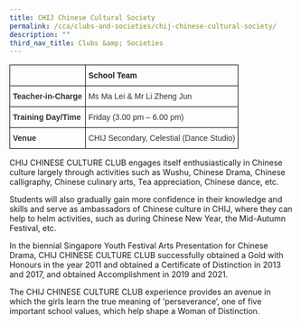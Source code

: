 ```yaml
---
title: CHIJ Chinese Cultural Society
permalink: /cca/clubs-and-societies/chij-chinese-cultural-society/
description: ""
third_nav_title: Clubs &amp; Societies
---
```

<style type="text/css">
.tg  {border-collapse:collapse;border-spacing:0;}
.tg td{border-color:black;border-style:solid;border-width:1px;font-family:Arial, sans-serif;font-size:14px;
  overflow:hidden;padding:10px 5px;word-break:normal;}
.tg th{border-color:black;border-style:solid;border-width:1px;font-family:Arial, sans-serif;font-size:14px;
  font-weight:normal;overflow:hidden;padding:10px 5px;word-break:normal;}
.tg .tg-pvk6{color:#333;text-align:left;vertical-align:middle}
.tg .tg-osjb{color:#333;font-weight:bold;text-align:left;vertical-align:top}
.tg .tg-0lax{text-align:left;vertical-align:top}
</style>
<table class="tg">
<thead>
  <tr>
    <th class="tg-osjb"></th>
    <th class="tg-0lax"><span style="font-weight:bold">School Team</span></th>
  </tr>
</thead>
<tbody>
  <tr>
    <td class="tg-osjb">Teacher-in-Charge<br></td>
    <td class="tg-pvk6"><span style="color:inherit;background-color:transparent">Ms Ma Lei &amp; Mr Li Zheng Jun</span><br></td>
  </tr>
  <tr>
    <td class="tg-osjb">Training Day/Time<br></td>
    <td class="tg-pvk6"><span style="color:inherit;background-color:transparent">Friday (3.00 pm – 6.00 pm)</span></td>
  </tr>
  <tr>
    <td class="tg-osjb">Venue<br></td>
    <td class="tg-pvk6"><span style="color:inherit;background-color:transparent">CHIJ Secondary, Celestial (Dance Studio)</span></td>
  </tr>
</tbody>
</table>

CHIJ CHINESE CULTURE CLUB engages itself enthusiastically in Chinese culture largely through activities such as Wushu, Chinese Drama, Chinese calligraphy, Chinese culinary arts, Tea appreciation, Chinese dance, etc.&nbsp;&nbsp;

  

Students will also gradually gain more confidence in their knowledge and skills and serve as ambassadors of Chinese culture in CHIJ, where they can help to helm activities, such as during Chinese New Year, the Mid-Autumn Festival, etc.&nbsp;

In the biennial Singapore Youth Festival Arts Presentation for Chinese Drama, CHIJ CHINESE CULTURE CLUB successfully obtained a Gold with Honours in the year 2011 and obtained a Certificate of Distinction in 2013 and 2017, and obtained Accomplishment in 2019 and 2021.&nbsp;

The CHIJ CHINESE CULTURE CLUB experience provides an avenue in which the girls learn the true meaning of ‘perseverance’, one of five important school values, which help shape a Woman of Distinction.